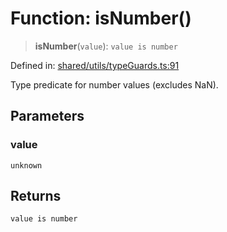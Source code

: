 # Function: isNumber()

> **isNumber**(`value`): `value is number`

Defined in: [shared/utils/typeGuards.ts:91](https://github.com/Nick2bad4u/Uptime-Watcher/blob/2a45eeb1723f8f7089001af2c92aa07d82dfe7e4/shared/utils/typeGuards.ts#L91)

Type predicate for number values (excludes NaN).

## Parameters

### value

`unknown`

## Returns

`value is number`
